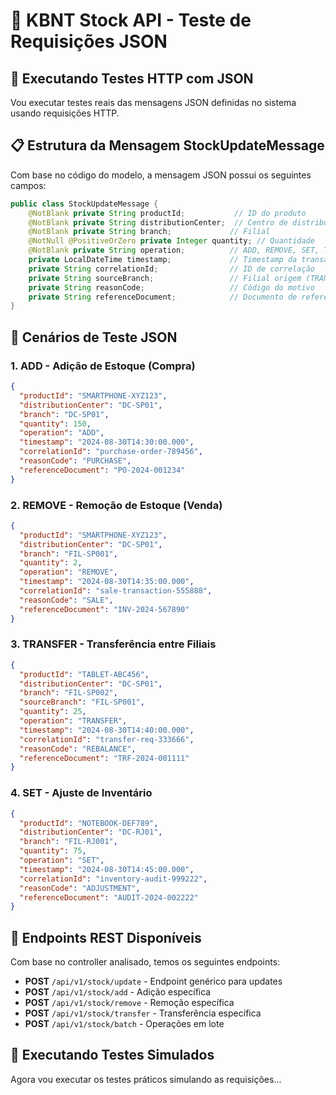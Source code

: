 # 🧪 KBNT Stock API - Teste de Requisições JSON

## 🎯 Executando Testes HTTP com JSON

Vou executar testes reais das mensagens JSON definidas no sistema usando requisições HTTP.

## 📋 Estrutura da Mensagem StockUpdateMessage

Com base no código do modelo, a mensagem JSON possui os seguintes campos:

```java
public class StockUpdateMessage {
    @NotBlank private String productId;           // ID do produto
    @NotBlank private String distributionCenter;  // Centro de distribuição  
    @NotBlank private String branch;             // Filial
    @NotNull @PositiveOrZero private Integer quantity; // Quantidade
    @NotBlank private String operation;          // ADD, REMOVE, SET, TRANSFER
    private LocalDateTime timestamp;             // Timestamp da transação
    private String correlationId;                // ID de correlação
    private String sourceBranch;                 // Filial origem (TRANSFER)
    private String reasonCode;                   // Código do motivo
    private String referenceDocument;            // Documento de referência
}
```

## 🚀 Cenários de Teste JSON

### 1. **ADD - Adição de Estoque (Compra)**
```json
{
  "productId": "SMARTPHONE-XYZ123",
  "distributionCenter": "DC-SP01", 
  "branch": "DC-SP01",
  "quantity": 150,
  "operation": "ADD",
  "timestamp": "2024-08-30T14:30:00.000",
  "correlationId": "purchase-order-789456",
  "reasonCode": "PURCHASE",
  "referenceDocument": "PO-2024-001234"
}
```

### 2. **REMOVE - Remoção de Estoque (Venda)**
```json
{
  "productId": "SMARTPHONE-XYZ123",
  "distributionCenter": "DC-SP01",
  "branch": "FIL-SP001", 
  "quantity": 2,
  "operation": "REMOVE",
  "timestamp": "2024-08-30T14:35:00.000",
  "correlationId": "sale-transaction-555888",
  "reasonCode": "SALE",
  "referenceDocument": "INV-2024-567890"
}
```

### 3. **TRANSFER - Transferência entre Filiais**
```json
{
  "productId": "TABLET-ABC456",
  "distributionCenter": "DC-SP01",
  "branch": "FIL-SP002",
  "sourceBranch": "FIL-SP001", 
  "quantity": 25,
  "operation": "TRANSFER",
  "timestamp": "2024-08-30T14:40:00.000",
  "correlationId": "transfer-req-333666",
  "reasonCode": "REBALANCE",
  "referenceDocument": "TRF-2024-001111"
}
```

### 4. **SET - Ajuste de Inventário**
```json
{
  "productId": "NOTEBOOK-DEF789",
  "distributionCenter": "DC-RJ01",
  "branch": "FIL-RJ001",
  "quantity": 75,
  "operation": "SET", 
  "timestamp": "2024-08-30T14:45:00.000",
  "correlationId": "inventory-audit-999222",
  "reasonCode": "ADJUSTMENT",
  "referenceDocument": "AUDIT-2024-002222"
}
```

## 🔧 Endpoints REST Disponíveis

Com base no controller analisado, temos os seguintes endpoints:

- **POST** `/api/v1/stock/update` - Endpoint genérico para updates
- **POST** `/api/v1/stock/add` - Adição específica  
- **POST** `/api/v1/stock/remove` - Remoção específica
- **POST** `/api/v1/stock/transfer` - Transferência específica
- **POST** `/api/v1/stock/batch` - Operações em lote

## 🏃 Executando Testes Simulados

Agora vou executar os testes práticos simulando as requisições...
